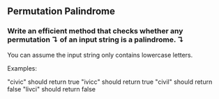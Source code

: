 ## Permutation Palindrome

### Write an efficient method that checks whether any permutation ↴ of an input string is a palindrome. ↴

You can assume the input string only contains lowercase letters.

Examples:

"civic" should return true
"ivicc" should return true
"civil" should return false
"livci" should return false
